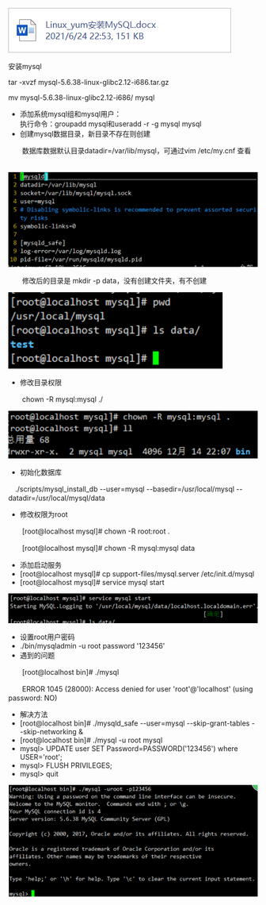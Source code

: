[![](assets/YX04f2d69b-20220118002454-a2ufcav.png)](assets/Linux_yum安装MySQL-20220118002454-iteq8iw.docx)

安装mysql

tar -xvzf mysql-5.6.38-linux-glibc2.12-i686.tar.gz

mv mysql-5.6.38-linux-glibc2.12-i686/ mysql

* 添加系统mysql组和mysql用户：  
  执行命令：groupadd mysql和useradd -r -g mysql mysql
* 创建mysql数据目录，新目录不存在则创建

　　数据库数据默认目录datadir=/var/lib/mysql，可通过vim /etc/my.cnf 查看

　　![](assets/Image(168)-20220118002454-qqmk8f8.png)![]()

　　修改后的目录是 mkdir -p data，没有创建文件夹，有不创建

![](assets/Image(169)-20220118002454-i0soeri.png)![]()

* 修改目录权限

　　chown -R mysql:mysql  ./

![](assets/Image(170)-20220118002454-xumoxvl.png)![]()

* 初始化数据库

 　./scripts/mysql_install_db --user=mysql --basedir=/usr/local/mysql --datadir=/usr/local/mysql/data

* 修改权限为root

　　[root@localhost mysql]# chown -R root:root .

　　[root@localhost mysql]# chown -R mysql:mysql data

* 添加启动服务
* [root@localhost mysql]# cp support-files/mysql.server /etc/init.d/mysql
* [root@localhost mysql]# service mysql start

 ![](assets/Image(171)-20220118002454-woy7q4f.png)![]()

* 设置root用户密码
* ./bin/mysqladmin -u root password '123456'
* 遇到的问题

　　[root@localhost bin]# ./mysql

　　ERROR 1045 (28000): Access denied for user 'root'@'localhost' (using password: NO)

* 解决方法
* [root@localhost bin]# ./mysqld_safe --user=mysql --skip-grant-tables --skip-networking &
* [root@localhost bin]# ./mysql -u root mysql
* mysql> UPDATE user SET Password=PASSWORD('123456') where USER='root';
* mysql> FLUSH PRIVILEGES;
* mysql> quit

![](assets/Image(172)-20220118002454-55jqzdq.png)![]()
